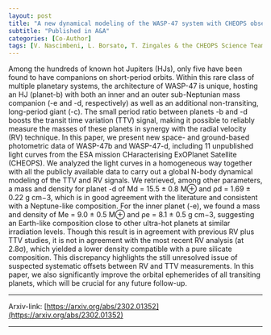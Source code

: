 ```yaml
---
layout: post
title: "A new dynamical modeling of the WASP-47 system with CHEOPS observations"
subtitle: "Published in A&A"
categories: [Co-Author]
tags: [V. Nascimbeni, L. Borsato, T. Zingales & the CHEOPS Science Team (including J.Venturini)]
---
```


Among the hundreds of known hot Jupiters (HJs), only five have been found to have companions on short-period orbits. Within this rare class of multiple planetary systems, the architecture of WASP-47 is unique, hosting an HJ (planet-b) with both an inner and an outer sub-Neptunian mass companion (-e and -d, respectively) as well as an additional non-transiting, long-period giant (-c). The small period ratio between planets -b and -d boosts the transit time variation (TTV) signal, making it possible to reliably measure the masses of these planets in synergy with the radial velocity (RV) technique. In this paper, we present new space- and ground-based photometric data of WASP-47b and WASP-47-d, including 11 unpublished light curves from the ESA mission CHaracterising ExOPlanet Satellite (CHEOPS). We analyzed the light curves in a homogeneous way together with all the publicly available data to carry out a global N-body dynamical modeling of the TTV and RV signals. We retrieved, among other parameters, a mass and density for planet -d of Md = 15.5 ± 0.8 M⊕ and ρd = 1.69 ± 0.22 g cm−3, which is in good agreement with the literature and consistent with a Neptune-like composition. For the inner planet (-e), we found a mass and density of Me = 9.0 ± 0.5 M⊕ and ρe = 8.1 ± 0.5 g cm−3, suggesting an Earth-like composition close to other ultra-hot planets at similar irradiation levels. Though this result is in agreement with previous RV plus TTV studies, it is not in agreement with the most recent RV analysis (at 2.8σ), which yielded a lower density compatible with a pure silicate composition. This discrepancy highlights the still unresolved issue of suspected systematic offsets between RV and TTV measurements. In this paper, we also significantly improve the orbital ephemerides of all transiting planets, which will be crucial for any future follow-up.

---


Arxiv-link: [https://arxiv.org/abs/2302.01352](https://arxiv.org/abs/2302.01352)

---
